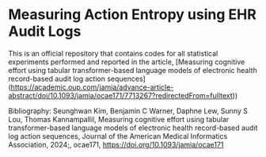 # Measuring Action Entropy using EHR Audit Logs

This is an official repository that contains codes for all statistical experiments performed and reported in the article, [Measuring cognitive effort using tabular transformer-based language models of electronic health record-based audit log action sequences] (https://academic.oup.com/jamia/advance-article-abstract/doi/10.1093/jamia/ocae171/7713267?redirectedFrom=fulltext))


Bibliography:
Seunghwan Kim, Benjamin C Warner, Daphne Lew, Sunny S Lou, Thomas Kannampallil, Measuring cognitive effort using tabular transformer-based language models of electronic health record-based audit log action sequences, Journal of the American Medical Informatics Association, 2024;, ocae171, https://doi.org/10.1093/jamia/ocae171

